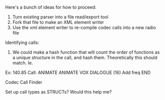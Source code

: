 
Here's a bunch of ideas for how to proceed:

1. Turn existing parser into a file read/export tool
2. Fork that file to make an XML element writer
3. Use the xml element writer to re-compile codec calls into a new radio file


Identifying calls:
1. We could make a hash function that will count the order of functions as a unique structure in the call, and hash them. Theoretically this should match. Ie.

Ex: 140.85
Call: ANIMATE ANIMATE VOX DIALOGUE (16) Add freq END

Codec Call Finder

Set up call types as STRUCTs?
Would this help me?
